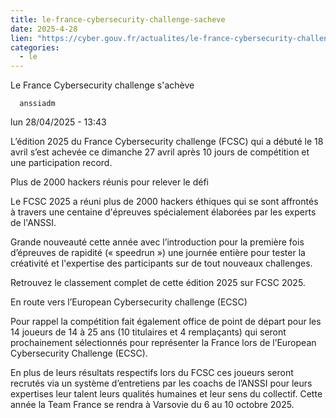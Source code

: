 ```yaml
--- 
title: le-france-cybersecurity-challenge-sacheve
date: 2025-4-28
lien: "https://cyber.gouv.fr/actualites/le-france-cybersecurity-challenge-sacheve"
categories:
  - le
---
```


Le France Cybersecurity challenge s'achève

            


      anssiadm
lun 28/04/2025 - 13:43

            
L’édition 2025 du France Cybersecurity challenge (FCSC) qui a débuté le 18 avril s’est achevée ce dimanche 27 avril
après 10 jours de compétition et une participation record.

      
      

              
  

    

      
            
Plus de 2000 hackers réunis pour relever le défi

Le FCSC 2025 a réuni plus de 2000 hackers éthiques qui se sont affrontés à travers une centaine d'épreuves spécialement élaborées par les experts de l'ANSSI.

Grande nouveauté cette année avec l’introduction pour la première fois d’épreuves de rapidité (« speedrun »)
une journée entière pour tester la créativité et l'expertise des participants sur de tout nouveaux challenges.

Retrouvez le classement complet de cette édition 2025 sur FCSC 2025.

En route vers l’European Cybersecurity challenge (ECSC)

Pour rappel
la compétition fait également office de point de départ pour les 14 joueurs de 14 à 25 ans (10 titulaires et 4 remplaçants) qui seront prochainement sélectionnés pour représenter la France lors de l’European Cybersecurity Challenge (ECSC).

En plus de leurs résultats respectifs lors du FCSC
ces joueurs seront recrutés via un système d’entretiens par les coachs de l’ANSSI pour leurs expertises
leur talent
leurs qualités humaines et leur sens du collectif. Cette année
la Team France se rendra à Varsovie
du 6 au 10 octobre 2025.
